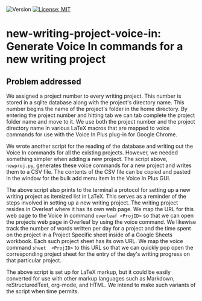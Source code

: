 ![Version](https://img.shields.io/static/v1?label=new-writing-project-voice-in&message=0.1&color=brightcolor)
[![License: MIT](https://img.shields.io/badge/License-MIT-blue.svg)](https://opensource.org/licenses/MIT)


# new-writing-project-voice-in: Generate Voice In commands for a new writing project

## Problem addressed

We assigned a project number to every writing project.
This number is stored in a sqlite database along with the project's directory name.
This number begins the name of the project's folder in the home directory.
By entering the project number and hitting tab we can tab complete the project folder name and move to it.
We use both the project number and the project directory name in various LaTeX macros that are mapped to voice commands for use with the Voice In Plus plug-in for Google Chrome.

We wrote another script for the reading of the database and writing out the Voice In commands for all the existing projects.
However, we needed something simpler when adding a new project.
The script above, `newproj.py`, generates these voice commands for a new project and writes them to a CSV file.
The contents of the CSV file can be copied and pasted in the window for the bulk add menu item In the Voice In Plus GUI.

The above script also prints to the terminal a protocol for setting up a new writing project as itemized list in LaTeX.
This serves as a reminder of the steps involved in setting up a new writing project.
The writing project resides in Overleaf where it has its own web page.
We map the URL for this web page to the Voice In command `overleaf <ProjID>` so that we can open the projects web page in Overleaf by using the voice command.
We likewise track the number of words written per day for a project and the time spent on the project in a Project Specific sheet inside of a Google Sheets workbook.
Each such project sheet has its own URL.
We map the voice command `sheet  <ProjID>` to this URL so that we can quickly pop open the corresponding project sheet for the entry of the day's writing progress on that particular project.

The above script is set up for LaTeX markup, but it could be easily converted for use with other markup languages such as Markdown, reStructuredText, org-mode, and HTML.
We intend to make such variants of the script when time permits.
